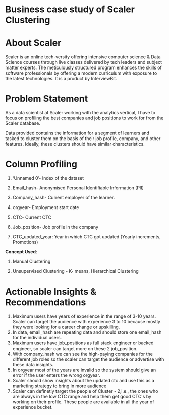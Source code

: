 # Business case study of Scaler Clustering 

# **About Scaler**
Scaler is an online tech-versity offering intensive computer science & Data Science courses through live classes delivered by tech leaders and subject matter experts. The meticulously structured program enhances the skills of software professionals by offering a modern curriculum with exposure to the latest technologies. It is a product by InterviewBit.

# **Problem Statement**

As a data scientist at Scaler working with the analytics vertical, I have to focus on profiling the best companies and job positions to work for from the Scaler database.

Data provided contains the information for a segment of learners and tasked to cluster them on the basis of their job profile, company, and other features. Ideally, these clusters should have similar characteristics.


# **Column Profiling**

1. ‘Unnamed 0’- Index of the dataset

2. Email_hash- Anonymised Personal Identifiable Information (PII)

3. Company_hash- Current employer of the learner.

4. orgyear- Employment start date

5. CTC- Current CTC

6. Job_position- Job profile in the company

7. CTC_updated_year: Year in which CTC got updated (Yearly increments, Promotions)



**Concept Used**:


1. Manual Clustering

2. Unsupervised Clustering - K- means, Hierarchical Clustering


# **Actionable Insights & Recommendations**
1. Maximum users have years of experience in the range of 3-10 years. Scaler can target the
audience with experience 3 to 10 because mostly they were looking for a career change
or upskilling.
2. In data, email_hash are repeating data and should store one email_hash for the
individual users.
3. Maximum users have job_positions as full stack engineer or backed engineer, so scaler can target
more on these 2 job_position.
4. With company_hash we can see the high-paying
companies for the different job roles so the scaler can target the audience or advertise
with these data insights.
5. In orgyear most of the years are invalid so the system should give an error if the user
enters the wrong orgyear.
6. Scaler should show insights about the updated ctc and use
this as a marketing strategy to bring in more audience
7. Scaler can definetly target the people of Cluster - 2,i.e., the ones who are always in the low CTC range and help them get good CTC's by working on their profile. These people are available in all the year of experience bucket.